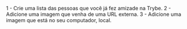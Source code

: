 1 - Crie uma lista das pessoas que você já fez amizade na Trybe.
2 - Adicione uma imagem que venha de uma URL externa.
3 - Adicione uma imagem que está no seu computador, local.